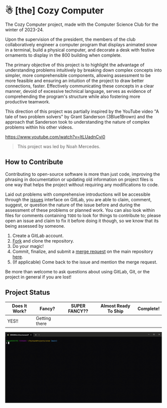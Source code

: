 # ☃ [the] Cozy Computer
The Cozy Computer project, made with the Computer Science Club for the winter of 2023-24.

Upon the supervision of the president, the members of the club collaboratively engineer a computer program that displays
animated snow in a terminal, build a physical computer, and decorate a desk with festive ornaments to display in the 800
building when complete.

The primary objective of this project is to highlight the advantage of understanding problems intuitively by
breaking down complex concepts into simpler, more comprehensible components, allowing assessment to be more feasible and
ensuring an intuition of the project to draw better connections, faster. Effectively communicating these concepts in a
clear manner, devoid of  excessive technical language, serves as evidence of comprehending the program's structure while
also fostering more productive teamwork.

This direction of this project was partially inspired by the YouTube video "A tale of two problem solvers" by Grant
Sanderson (3Blue1Brown) and the approach that Sanderson took to understanding the nature of complex problems within his
other videos.

https://www.youtube.com/watch?v=ltLUadnCyi0

> This project was led by Noah Mercedes.

## How to Contribute
Contributing to open-source software is more than just code, improving the phrasing in documentation or updating old
information on project files is one way that helps the project without requiring any modifications to code.

Laid out problems with comprehensive introductions will be accessible through the [issues](https://gitlab.com/insyri/snow/-/issues)
interface on GitLab, you are able to claim, comment, suggest, or question the nature of the issue before and during the
assessment of these problems or planned work. You can also look within files for comments containing `TODO` to look for
things to contribute to; please open an issue and claim to fix it before doing it though, so we know that its being
assessed by someone.

1. Create a GitLab account.
2. [Fork](https://docs.gitlab.com/ee/user/project/repository/forking_workflow.html) and clone the repository.
3. Do your magic!
4. Commit, finalize, and submit a [merge request](https://docs.gitlab.com/ee/user/project/merge_requests/)
on the main repository [here](https://gitlab.com/insyri/snow/-/merge_requests).
5. (If applicable) Come back to the issue and mention the merge request.

Be more than welcome to ask questions about using GitLab, Git, or the project in general if you are lost!

## Project Status

| Does It Work? | Fancy?        | SUPER FANCY?? | Almost Ready To Ship | Complete! |
|---------------|---------------|---------------|----------------------|-----------|
| YES!!         | Getting there |               |                      |           |

![Example](./output.gif)